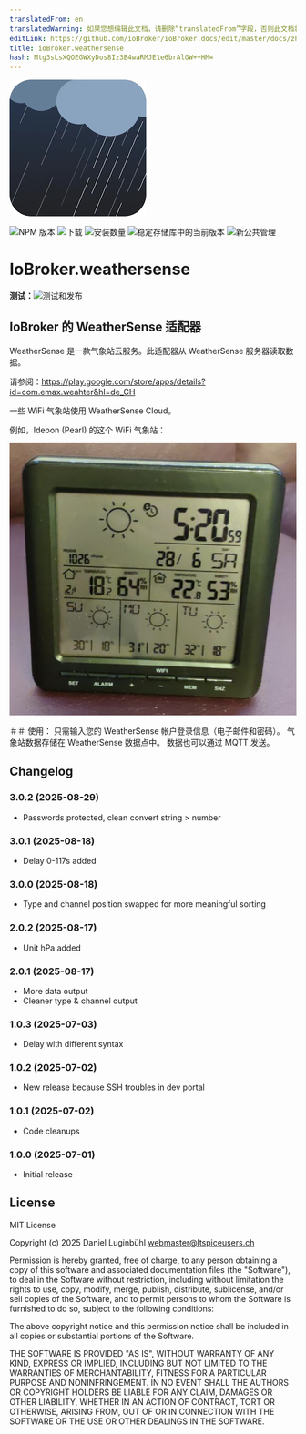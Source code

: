 ```yaml
---
translatedFrom: en
translatedWarning: 如果您想编辑此文档，请删除“translatedFrom”字段，否则此文档将再次自动翻译
editLink: https://github.com/ioBroker/ioBroker.docs/edit/master/docs/zh-cn/adapterref/iobroker.weathersense/README.md
title: ioBroker.weathersense
hash: Mtg3sLsXQOEGWXyDos8Iz3B4waRMJE1e6brAlGW++HM=
---
```

![标识](../../../en/adapterref/iobroker.weathersense/admin/weathersense.png)

![NPM 版本](https://img.shields.io/npm/v/iobroker.weathersense.svg)
![下载](https://img.shields.io/npm/dm/iobroker.weathersense.svg)
![安装数量](https://iobroker.live/badges/weathersense-installed.svg)
![稳定存储库中的当前版本](https://iobroker.live/badges/weathersense-stable.svg)
![新公共管理](https://nodei.co/npm/iobroker.weathersense.png?downloads=true)

# IoBroker.weathersense
**测试：**![测试和发布](https://github.com/ltspicer/ioBroker.weathersense/workflows/Test%20and%20Release/badge.svg)

## IoBroker 的 WeatherSense 适配器
WeatherSense 是一款气象站云服务。此适配器从 WeatherSense 服务器读取数据。

请参阅：https://play.google.com/store/apps/details?id=com.emax.weahter&hl=de_CH

一些 WiFi 气象站使用 WeatherSense Cloud。

例如，Ideoon (Pearl) 的这个 WiFi 气象站：

![截屏](https://github.com/ltspicer/WeatherSense/blob/main/wetterstation.png)

＃＃ 使用：
只需输入您的 WeatherSense 帐户登录信息（电子邮件和密码）。
气象站数据存储在 WeatherSense 数据点中。
数据也可以通过 MQTT 发送。

## Changelog
### 3.0.2 (2025-08-29)

- Passwords protected, clean convert string > number

### 3.0.1 (2025-08-18)

- Delay 0-117s added

### 3.0.0 (2025-08-18)

- Type and channel position swapped for more meaningful sorting

### 2.0.2 (2025-08-17)

- Unit hPa added

### 2.0.1 (2025-08-17)

- More data output
- Cleaner type & channel output

### 1.0.3 (2025-07-03)

- Delay with different syntax

### 1.0.2 (2025-07-02)

- New release because SSH troubles in dev portal

### 1.0.1 (2025-07-02)

- Code cleanups

### 1.0.0 (2025-07-01)

- Initial release

## License

MIT License

Copyright (c) 2025 Daniel Luginbühl <webmaster@ltspiceusers.ch>

Permission is hereby granted, free of charge, to any person obtaining a copy
of this software and associated documentation files (the "Software"), to deal
in the Software without restriction, including without limitation the rights
to use, copy, modify, merge, publish, distribute, sublicense, and/or sell
copies of the Software, and to permit persons to whom the Software is
furnished to do so, subject to the following conditions:

The above copyright notice and this permission notice shall be included in all
copies or substantial portions of the Software.

THE SOFTWARE IS PROVIDED "AS IS", WITHOUT WARRANTY OF ANY KIND, EXPRESS OR
IMPLIED, INCLUDING BUT NOT LIMITED TO THE WARRANTIES OF MERCHANTABILITY,
FITNESS FOR A PARTICULAR PURPOSE AND NONINFRINGEMENT. IN NO EVENT SHALL THE
AUTHORS OR COPYRIGHT HOLDERS BE LIABLE FOR ANY CLAIM, DAMAGES OR OTHER
LIABILITY, WHETHER IN AN ACTION OF CONTRACT, TORT OR OTHERWISE, ARISING FROM,
OUT OF OR IN CONNECTION WITH THE SOFTWARE OR THE USE OR OTHER DEALINGS IN THE
SOFTWARE.
